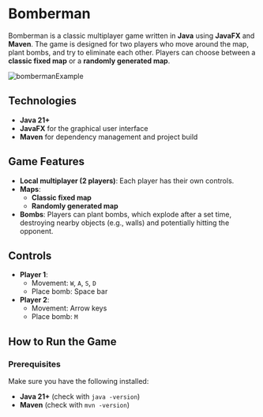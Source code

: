 # Bomberman  

Bomberman is a classic multiplayer game written in **Java** using **JavaFX** and **Maven**. The game is designed for two players who move around the map, plant bombs, and try to eliminate each other. Players can choose between a **classic fixed map** or a **randomly generated map**.  

![bombermanExample](https://github.com/user-attachments/assets/7c41ae28-64c7-40f8-a313-8d8133a221ff)

## Technologies  

- **Java 21+**  
- **JavaFX** for the graphical user interface  
- **Maven** for dependency management and project build  

## Game Features  

- **Local multiplayer (2 players)**: Each player has their own controls.  
- **Maps**:  
  - **Classic fixed map**  
  - **Randomly generated map**  
- **Bombs**: Players can plant bombs, which explode after a set time, destroying nearby objects (e.g., walls) and potentially hitting the opponent.  

## Controls  

- **Player 1**:  
  - Movement: `W`, `A`, `S`, `D`  
  - Place bomb: Space bar  
- **Player 2**:  
  - Movement: Arrow keys  
  - Place bomb: `M`  

## How to Run the Game  

### Prerequisites  

Make sure you have the following installed:  
- **Java 21+** (check with `java -version`)  
- **Maven** (check with `mvn -version`)  

